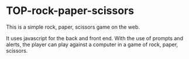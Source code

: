 # TOP-rock-paper-scissors

This is a simple rock, paper, scissors game on the web. 

It uses javascript for the back and front end. With the use of prompts and alerts, the player can play against a computer in a game of rock, paper, scissors. 